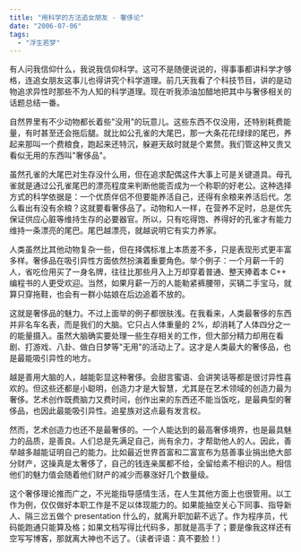 ```yaml
---
title: "用科学的方法追女朋友 - 奢侈论"
date: "2006-07-06"
tags: 
  - "浮生若梦"
---
```


有人问我信仰什么，我说我信仰科学。这可不是随便说说的，得事事都讲科学才够格，连追女朋友这事儿也得讲究个科学道理。前几天我看了个科技节目，讲的是动物追求异性时那些不为人知的科学道理。现在听我添油加醋地把其中与奢侈相关的话题总结一番。

自然界里有不少动物都长着些"没用"的玩意儿。这些东西不仅没用，还特别耗费能量，有时甚至还会拖后腿。就比如公孔雀的大尾巴，那一大条花花绿绿的尾巴，养起来那叫一个费粮食，跑起来还特沉，躲避天敌时就是个累赘。我们管这种又贵又看似无用的东西叫"奢侈品"。

虽然孔雀的大尾巴对生存没什么用，但在追求配偶这件大事上可是关键道具。母孔雀就是通过公孔雀尾巴的漂亮程度来判断他能否成为一个称职的好老公。这种选择方式的科学依据是：一个优质伴侣不但要能养活自己，还得有余粮来养活后代。怎么看出有没有余粮？这就要看奢侈品了。动物和人一样，在营养不足时，总是优先保证供应心脏等维持生存的必要器官。所以，只有吃得饱、养得好的孔雀才有能力维持一条漂亮的尾巴。尾巴越漂亮，就越说明它有实力养家。

人类虽然比其他动物复杂一些，但在择偶标准上本质差不多，只是表现形式更丰富多样。奢侈品在吸引异性方面依然扮演着重要角色。举个例子：一个月薪一千的人，省吃俭用买了一身名牌，往往比那些月入上万却穿着普通、整天捧着本 C++ 编程书的人更受欢迎。当然，如果月薪一万的人能勒紧裤腰带，买辆二手宝马，就算只穿拖鞋，也会有一群小姑娘在后边追着不放的。

这就是奢侈品的魅力。不过上面举的例子都很肤浅。在我看来，人类最奢侈的东西并非名车名表，而是我们的大脑。它只占人体重量的 2%，却消耗了人体四分之一的能量摄入。虽然大脑确实要处理一些生存相关的工作，但大部分精力却用在看剧、打游戏、八卦、做白日梦等"无用"的活动上了。这才是人类最大的奢侈品，也是最能吸引异性的地方。

越是善用大脑的人，越能彰显这种奢侈。会甜言蜜语、会讲笑话等都是很讨异性喜欢的。但这些还都是小聪明，创造力才是大智慧，尤其是在艺术领域的创造力最为奢侈。艺术创作既费脑力又费时间，创作出来的东西还不能当饭吃，是最典型的奢侈品，也因此最能吸引异性。追星族对这点最有发言权。

然而，艺术创造力也还不是最奢侈的。一个人能达到的最高奢侈境界，也是最具魅力的品质，是善良。人们总是先满足自己，尚有余力，才帮助他人的人。因此，善举越多越能证明自己的能力。比如最近世界首富和二富宣布为慈善事业捐出绝大部分财产，这操真是太奢侈了，自己的钱连亲属都不给，全留给素不相识的人。相信他们的魅力值会随着他们财产的减少而暴涨好几个数量级。

这个奢侈理论推而广之，不光能指导感情生活，在人生其他方面上也很管用。以工作为例，仅仅做好本职工作是不足以体现能力的。如果能抽空关心下同事、指导新人、隔三岔五做个 presentation 什么的，就离升职加薪不远了。作为程序员，代码能跑通只能算及格；如果文档写得比代码多，那就是高手了；要是像我这样还有空写写博客，那就离大神也不远了。（读者评语：真不要脸！）
